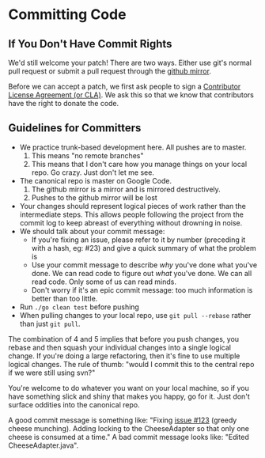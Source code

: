 # Committing Code #

## If You Don't Have Commit Rights ##

We'd still welcome your patch! There are two ways. Either use git's normal pull request or submit a pull request through the [github mirror](https://github.com/SeleniumHQ/selenium).

Before we can accept a patch, we first ask people to sign a [Contributor License Agreement (or CLA)](https://spreadsheets.google.com/spreadsheet/viewform?hl=en_US&formkey=dFFjXzBzM1VwekFlOWFWMjFFRjJMRFE6MQ#gid=0). We ask this so that we know that contributors have the right to donate the code.

## Guidelines for Committers ##

  * We practice trunk-based development here. All pushes are to master.
    1. This means "no remote branches"
    1. This means that I don't care how you manage things on your local repo. Go crazy. Just don't let me see.
  * The canonical repo is master on Google Code.
    1. The github mirror is a mirror and is mirrored destructively.
    1. Pushes to the github mirror will be lost
  * Your changes should represent logical pieces of work rather than the intermediate steps. This allows people following the project from the commit log to keep abreast of everything without drowning in noise.
  * We should talk about your commit message:
    * If you're fixing an issue, please refer to it by number (preceding it with a hash, eg: #23) and give a quick summary of what the problem is
    * Use your commit message to describe _why_ you've done what you've done. We can read code to figure out _what_ you've done. We can all read code. Only some of us can read minds.
    * Don't worry if it's an epic commit message: too much information is better than too little.
  * Run ` ./go clean test ` before pushing
  * When pulling changes to your local repo, use ` git pull --rebase ` rather than just ` git pull `.

The combination of 4 and 5 implies that before you push changes, you rebase and then squash your individual changes into a single logical change. If you're doing a large refactoring, then it's fine to use multiple logical changes. The rule of thumb: "would I commit this to the central repo if we were still using svn?"

You're welcome to do whatever you want on your local machine, so if you have something slick and shiny that makes you happy, go for it. Just don't surface oddities into the canonical repo.

A good commit message is something like: "Fixing [issue #123](https://code.google.com/p/selenium/issues/detail?id=#123) (greedy cheese munching). Adding locking to the CheeseAdapter so that only one cheese is consumed at a time." A bad commit message looks like: "Edited CheeseAdapter.java".